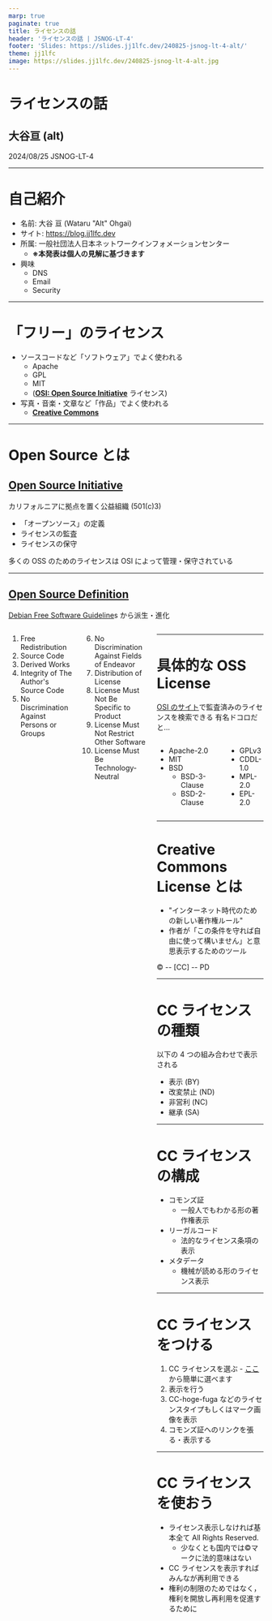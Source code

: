 ```yaml
---
marp: true
paginate: true
title: ライセンスの話
header: 'ライセンスの話 | JSNOG-LT-4'
footer: 'Slides: https://slides.jj1lfc.dev/240825-jsnog-lt-4-alt/'
theme: jj1lfc
image: https://slides.jj1lfc.dev/240825-jsnog-lt-4-alt.jpg
---
```


# ライセンスの話

## 大谷亘 (alt)

2024/08/25 JSNOG-LT-4

---

# 自己紹介

- 名前: 大谷 亘 (Wataru "Alt" Ohgai)
- サイト: https://blog.jj1lfc.dev
- 所属: 一般社団法人日本ネットワークインフォメーションセンター
  - **※本発表は個人の見解に基づきます**
- 興味
  - DNS
  - Email
  - Security

---

# 「フリー」のライセンス

- ソースコードなど「ソフトウェア」でよく使われる
  - Apache
  - GPL
  - MIT
  - (**[OSI: Open Source Initiative](https://opensource.org/)** ライセンス)
- 写真・音楽・文章など「作品」でよく使われる
  - **[Creative Commons](https://creativecommons.org/)**

---

# Open Source とは

## [Open Source Initiative](https://opensource.org/)

カリフォルニアに拠点を置く公益組織 (501(c)3)
- 「オープンソース」の定義
- ライセンスの監査
- ライセンスの保守

多くの OSS のためのライセンスは OSI によって管理・保守されている

---

## [Open Source Definition](https://opensource.org/osd)

[Debian Free Software Guideline](https://www.debian.org/social_contract#guidelines)s から派生・進化

<div class='columns'>
<div>

1. Free Redistribution
2. Source Code
3. Derived Works
4. Integrity of The Author's Source Code
5. No Discrimination Against Persons or Groups

</div>
<div>

6. No Discrimination Against Fields of Endeavor
7. Distribution of License
8. License Must Not Be Specific to Product
9. License Must Not Restrict Other Software
10. License Must Be Technology-Neutral

</div>
<div>

---

# 具体的な OSS License

[OSI のサイト](https://opensource.org/licenses)で監査済みのライセンスを検索できる
有名ドコロだと...

<div class='columns'>
<div>

- Apache-2.0
- MIT
- BSD
  - BSD-3-Clause
  - BSD-2-Clause


</div>
<div>

- GPLv3
- CDDL-1.0
- MPL-2.0
- EPL-2.0
</div></div>

---

# Creative Commons License とは

- "インターネット時代のための新しい著作権ルール"
- 作者が「この条件を守れば自由に使って構いません」と意思表示するためのツール

© -- \[CC\] -- PD

---

# CC ライセンスの種類

以下の 4 つの組み合わせで表示される

- 表示 (BY)
- 改変禁止 (ND)
- 非営利 (NC)
- 継承 (SA)

---

# CC ライセンスの構成

- コモンズ証
  - 一般人でもわかる形の著作権表示
- リーガルコード
  - 法的なライセンス条項の表示
- メタデータ
  - 機械が読める形のライセンス表示

---

# CC ライセンスをつける

1. CC ライセンスを選ぶ - [ここ](https://chooser-beta.creativecommons.org/)から簡単に選べます
2. 表示を行う
  1. CC-hoge-fuga などのライセンスタイプもしくはマーク画像を表示
  2. コモンズ証へのリンクを張る・表示する

---

# CC ライセンスを使おう

- ライセンス表示しなければ基本全て All Rights Reserved.
  - 少なくとも国内では©マークに法的意味はない
- CC ライセンスを表示すればみんなが再利用できる
- 権利の制限のためではなく，権利を開放し再利用を促進するために

